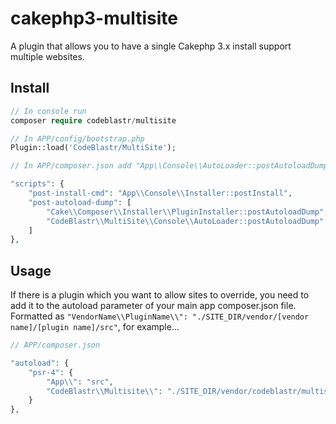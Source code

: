 # cakephp3-multisite
A plugin that allows you to have a single Cakephp 3.x install support multiple websites. 

## Install

```php
// In console run
composer require codeblastr/multisite
```

```php
// In APP/config/bootstrap.php
Plugin::load('CodeBlastr/MultiSite');
```

```php
// In APP/composer.json add "App\\Console\\AutoLoader::postAutoloadDump" to "post-autoload-dump" like this

"scripts": {
    "post-install-cmd": "App\\Console\\Installer::postInstall",
    "post-autoload-dump": [
        "Cake\\Composer\\Installer\\PluginInstaller::postAutoloadDump",
        "CodeBlastr\\MultiSite\\Console\\AutoLoader::postAutoloadDump"
    ]
},
```

## Usage

If there is a plugin which you want to allow sites to override, you need to add it to the autoload parameter of your main app composer.json file.  Formatted as ``"VendorName\\PluginName\\": "./SITE_DIR/vendor/[vendor name]/[plugin name]/src"``, for example...

```php
// APP/composer.json

"autoload": {
    "psr-4": {
        "App\\": "src",
        "CodeBlastr\\Multisite\\": "./SITE_DIR/vendor/codeblastr/multisite/src"
    }
},
```
